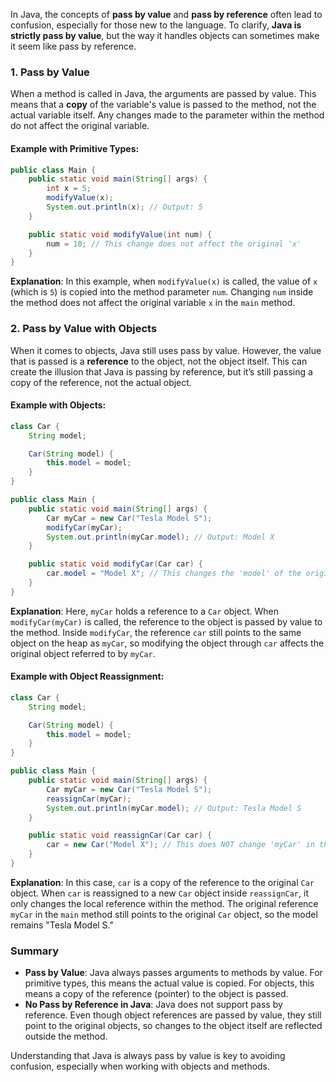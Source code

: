 In Java, the concepts of **pass by value** and **pass by reference** often lead to confusion, especially for those new to the language. To clarify, **Java is strictly pass by value**, but the way it handles objects can sometimes make it seem like pass by reference.

### 1. **Pass by Value**

When a method is called in Java, the arguments are passed by value. This means that a **copy** of the variable's value is passed to the method, not the actual variable itself. Any changes made to the parameter within the method do not affect the original variable.

#### Example with Primitive Types:

```java
public class Main {
    public static void main(String[] args) {
        int x = 5;
        modifyValue(x);
        System.out.println(x); // Output: 5
    }

    public static void modifyValue(int num) {
        num = 10; // This change does not affect the original 'x'
    }
}
```

**Explanation**: In this example, when `modifyValue(x)` is called, the value of `x` (which is `5`) is copied into the method parameter `num`. Changing `num` inside the method does not affect the original variable `x` in the `main` method.

### 2. **Pass by Value with Objects**

When it comes to objects, Java still uses pass by value. However, the value that is passed is a **reference** to the object, not the object itself. This can create the illusion that Java is passing by reference, but it’s still passing a copy of the reference, not the actual object.

#### Example with Objects:

```java
class Car {
    String model;

    Car(String model) {
        this.model = model;
    }
}

public class Main {
    public static void main(String[] args) {
        Car myCar = new Car("Tesla Model S");
        modifyCar(myCar);
        System.out.println(myCar.model); // Output: Model X
    }

    public static void modifyCar(Car car) {
        car.model = "Model X"; // This changes the 'model' of the original object
    }
}
```

**Explanation**: Here, `myCar` holds a reference to a `Car` object. When `modifyCar(myCar)` is called, the reference to the object is passed by value to the method. Inside `modifyCar`, the reference `car` still points to the same object on the heap as `myCar`, so modifying the object through `car` affects the original object referred to by `myCar`.

#### Example with Object Reassignment:

```java
class Car {
    String model;

    Car(String model) {
        this.model = model;
    }
}

public class Main {
    public static void main(String[] args) {
        Car myCar = new Car("Tesla Model S");
        reassignCar(myCar);
        System.out.println(myCar.model); // Output: Tesla Model S
    }

    public static void reassignCar(Car car) {
        car = new Car("Model X"); // This does NOT change 'myCar' in the main method
    }
}
```

**Explanation**: In this case, `car` is a copy of the reference to the original `Car` object. When `car` is reassigned to a new `Car` object inside `reassignCar`, it only changes the local reference within the method. The original reference `myCar` in the `main` method still points to the original `Car` object, so the model remains "Tesla Model S."

### Summary

- **Pass by Value**: Java always passes arguments to methods by value. For primitive types, this means the actual value is copied. For objects, this means a copy of the reference (pointer) to the object is passed.
- **No Pass by Reference in Java**: Java does not support pass by reference. Even though object references are passed by value, they still point to the original objects, so changes to the object itself are reflected outside the method.

Understanding that Java is always pass by value is key to avoiding confusion, especially when working with objects and methods.
